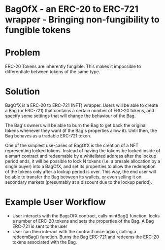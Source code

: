 # BagOfX - an ERC-20 to ERC-721 wrapper - Bringing non-fungibility to fungible tokens

# Problem

ERC-20 Tokens are inherently fungible. This makes it impossible to differentiate between tokens of the same type.

# Solution

BagOfX is a ERC-20 to ERC-721 (NFT) wrapper. Users will be able to create a Bag (or ERC-721) that contains a certain number of ERC-20 tokens, and specify some settings that will change the behaviour of the Bag.

The Bag's owners will be able to burn the Bag to get back the original tokens whenever they want (if the Bag's properties allow it). Until then, the Bag behaves as a tradable ERC-721 token.

One of the simplest use-cases of BagOfX is the creation of a NFT representing locked tokens. Instead of having the tokens be locked inside of a smart contract and redeemable by a whitelisted address after the lockup period ends, it will be possible to lock N tokens (i.e. a presale allocation by a single buyer) into a BagOfX, and set its properties to allow the redemption of the tokens only after a lockup period is over.
This way, the end user will be able to transfer the Bag between its wallets, or even selling it on secondary markets (presumably at a discount due to the lockup period).

# Example User Workflow

* User interacts with the BagsOfX contract, calls mintBag() function, locks a number of ERC-20 tokens and sets the properties of the Bag. A Bag ERC-721 is sent to the user
* User can then interact with the contract once again, calling a redeemBag() function. Burns the Bag ERC-721 and redeems the ERC-20 tokens associated with the Bag.
